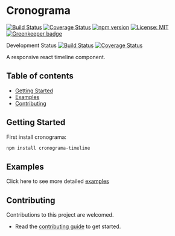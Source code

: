 # Cronograma

[![Build Status](https://travis-ci.com/alexolivas/cronograma.svg?branch=master)](https://travis-ci.com/alexolivas/cronograma)
[![Coverage Status](https://coveralls.io/repos/github/alexolivas/cronograma/badge.svg?branch=master)](https://coveralls.io/github/alexolivas/cronograma?branch=master)
[![npm version](https://badge.fury.io/js/cronograma-timeline.svg)](https://badge.fury.io/js/cronograma-timeline)
[![License: MIT](https://img.shields.io/badge/License-MIT-green.svg)](https://jeremy.mit-license.org)
[![Greenkeeper badge](https://badges.greenkeeper.io/alexolivas/timeline-component.svg)](https://greenkeeper.io/)

Development Status
[![Build Status](https://travis-ci.com/alexolivas/cronograma.svg?branch=develop)](https://travis-ci.com/alexolivas/cronograma)
[![Coverage Status](https://coveralls.io/repos/github/alexolivas/cronograma/badge.svg?branch=develop)](https://coveralls.io/github/alexolivas/cronograma?branch=develop)

A responsive react timeline component.

## Table of contents

- [Getting Started](#getting-started)
- [Examples](#examples)
- [Contributing](#contributing)

## Getting Started

First install cronograma:

```sh
npm install cronograma-timeline
```

## Examples

Click here to see more detailed [examples](https://alexolivas.github.io/cronograma)

## Contributing

Contributions to this project are welcomed.

- Read the [contributing guide](docs/CONTRIBUTING.md) to get started.
